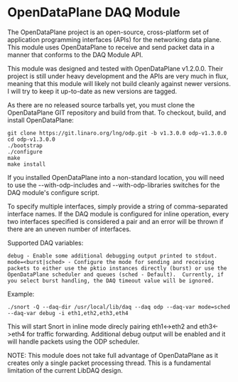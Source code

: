 OpenDataPlane DAQ Module
========================

The OpenDataPlane project is an open-source, cross-platform set of application programming interfaces (APIs) for the networking data plane.  This module uses OpenDataPlane to receive and send packet data in a manner that conforms to the DAQ Module API.

This module was designed and tested with OpenDataPlane v1.2.0.0.  Their project is still under heavy development and the APIs are very much in flux, meaning that this module will likely not build cleanly against newer versions.  I will try to keep it up-to-date as new versions are tagged.

As there are no released source tarballs yet, you must clone the OpenDataPlane GIT repository and build from that.  To checkout, build, and install OpenDataPlane:

    git clone https://git.linaro.org/lng/odp.git -b v1.3.0.0 odp-v1.3.0.0
    cd odp-v1.3.0.0
    ./bootstrap
    ./configure
    make
    make install

If you installed OpenDataPlane into a non-standard location, you will need to use the --with-odp-includes and --with-odp-libraries switches for the DAQ module's configure script.

To specify multiple interfaces, simply provide a string of comma-separated interface names.  If the DAQ module is configured for inline operation, every two interfaces specified is considered a pair and an error will be thrown if there are an uneven number of interfaces.

Supported DAQ variables:

    debug - Enable some additional debugging output printed to stdout.
    mode=<burst|sched> - Configure the mode for sending and receiving packets to either use the pktio instances directly (burst) or use the OpenDataPlane scheduler and queues (sched - Default).  Currently, if you select burst handling, the DAQ timeout value will be ignored.

Example:

    ./snort -Q --daq-dir /usr/local/lib/daq --daq odp --daq-var mode=sched --daq-var debug -i eth1,eth2,eth3,eth4
  
This will start Snort in inline mode direcly pairing eth1<->eth2 and eth3<->eth4 for traffic forwarding.  Additional debug output will be enabled and it will handle packets using the ODP scheduler.

NOTE: This module does not take full advantage of OpenDataPlane as it creates only a single packet processing thread.  This is a fundamental limitation of the current LibDAQ design.
